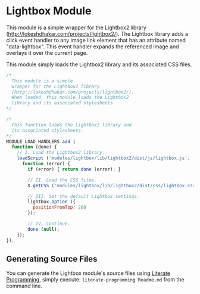 Lightbox Module
===============

This module is a simple wrapper for the Lightbox2 library (http://lokeshdhakar.com/projects/lightbox2/). The Lightbox library adds a click event handler to any image link element that has an attribute named "data-lightbox". This event handler expands the referenced image and overlays it over the current page.

This module simply loads the Lightbox2 library and its associated CSS files.

```javascript
/*
  This module is a simple
  wrapper for the Lightbox2 library
  (http://lokeshdhakar.com/projects/lightbox2/).
  When loaded, this module loads the Lightbox2
  library and its associated stylesheets.
*/

/*
  This function loads the Lightbox2 library and
  its associated stylesheets.
*/
MODULE_LOAD_HANDLERS.add (
  function (done) {
    // I. Load the Lightbox2 library.
    loadScript ('modules/lightbox/lib/lightbox2/dist/js/lightbox.js',
      function (error) {
        if (error) { return done (error); }

        // II. Load the CSS files.
        $.getCSS ('modules/lightbox/lib/lightbox2/dist/css/lightbox.css');

        // III. Set the default Lightbox settings.
        lightbox.option ({
          positionFromTop: 200
        });

        // IV. Continue.
        done (null);
    });
});
```

Generating Source Files
-----------------------

You can generate the Lightbox module's source files using [Literate Programming](https://github.com/jostylr/literate-programming), simply execute:
`literate-programming Readme.md`
from the command line.

<!---
[lightbox.js](#Lightbox Module "save:")
-->
